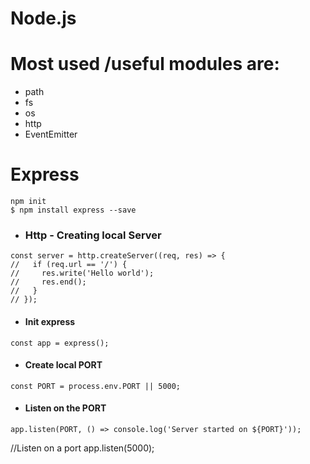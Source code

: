 # Node.js

# Most used /useful modules are:
* path
* fs
* os
* http
* EventEmitter




# Express

```
npm init
$ npm install express --save

```

* ### Http - Creating local Server

```
const server = http.createServer((req, res) => {
//   if (req.url == '/') {
//     res.write('Hello world');
//     res.end();
//   }
// });

```

* #### Init express
```
const app = express();
```

* #### Create local PORT
```
const PORT = process.env.PORT || 5000;
```

* #### Listen on the PORT
```
app.listen(PORT, () => console.log('Server started on ${PORT}'));
```


//Listen on a port
app.listen(5000);
